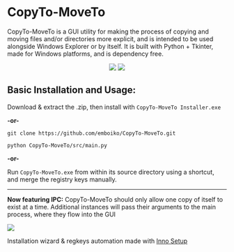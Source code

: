 # CopyTo-MoveTo

CopyTo-MoveTo is a GUI utility for making the process of copying and moving files and/or directories more explicit, and is intended to be used alongside Windows Explorer or by itself. It is built with Python + Tkinter, made for Windows platforms, and is dependency free.

<p align="center">
    <img src="https://i.imgur.com/7oTlfM6.png">
	<img src="https://i.imgur.com/VRKKDms.png">
</p>

## Basic Installation and Usage:

Download & extract the .zip, then install with `CopyTo-MoveTo Installer.exe`

**-or-**

`git clone https://github.com/emboiko/CopyTo-MoveTo.git`

`python CopyTo-MoveTo/src/main.py`

**-or-**

Run `CopyTo-MoveTo.exe` from within its source directory using a shortcut, and merge the registry keys manually.

---

**Now featuring IPC:** CopyTo-MoveTo should only allow one copy of itself to exist at a time. Additional instances will pass their arguments to the main process, where they flow into the GUI

<img src="https://i.imgur.com/wLcGVgL.png">

Installation wizard & regkeys automation made with [Inno Setup](https://jrsoftware.org/isinfo.php)





